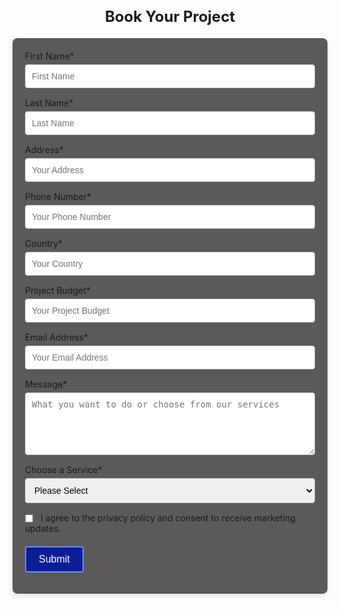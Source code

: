 ---
---

<h2>Book Your Project</h2>

<form action="https://formspree.io/f/xwpkzkqb" method="POST">
  <div class="form-group">
    <label for="first-name">First Name*</label>
    <input type="text" id="first-name" name="first-name" placeholder="First Name" required />
  </div>

  <div class="form-group">
    <label for="last-name">Last Name*</label>
    <input type="text" id="last-name" name="last-name" placeholder="Last Name" required />
  </div>

  <div class="form-group">
    <label for="address">Address*</label>
    <input type="text" id="address" name="address" placeholder="Your Address" required />
  </div>

  <div class="form-group">
    <label for="phone">Phone Number*</label>
    <input type="tel" id="phone" name="phone" placeholder="Your Phone Number" required />
  </div>

  <div class="form-group">
    <label for="country">Country*</label>
    <input type="text" id="country" name="country" placeholder="Your Country" required />
  </div>

  <div class="form-group">
    <label for="budget">Project Budget*</label>
    <input type="text" id="budget" name="budget" placeholder="Your Project Budget" required />
  </div>

  <div class="form-group">
    <label for="email">Email Address*</label>
    <input type="email" id="email" name="email" placeholder="Your Email Address" required />
  </div>

  <div class="form-group">
    <label for="message">Message*</label>
    <textarea id="message" name="message" placeholder="What you want to do or choose from our services" required></textarea>
  </div>

  <div class="form-group">
    <label for="service">Choose a Service*</label>
    <select name="service" id="service" required>
      <option value="">Please Select</option>
      <option value="web-development">Web Development</option>
      <option value="app-development">App Development</option>
      <option value="seo-services">SEO Services</option>
      <option value="digital-marketing">Digital Marketing</option>
      <option value="graphic-design">Graphic Design</option>
    </select>
  </div>

  <div class="form-group privacy">
    <label for="privacy-consent">
      <input type="checkbox" name="privacy-consent" required />
      I agree to the privacy policy and consent to receive marketing updates.
    </label>
  </div>

  <button type="submit">Submit</button>
</form>

<!-- CSS for styling -->
<style>
  /* Style for form elements */
  form {
    max-width: 600px;
    margin: 0 auto;
    padding: 20px;
    background-color:rgb(92, 89, 89);
    border-radius: 8px;
    box-shadow: 0 4px 8px rgba(0, 0, 0, 0.1);
  }

  h2 {
    text-align: center;
    font-size: 24px;
    margin-bottom: 20px;
  }

  .form-group {
    margin-bottom: 15px;
  }

  .form-group label {
    display: block;
    font-size: 14px;
    margin-bottom: 5px;
  }

  .form-group input,
  .form-group textarea,
  .form-group select {
    width: 100%;
    padding: 10px;
    font-size: 14px;
    border: 1px solid #ccc;
    border-radius: 4px;
    box-sizing: border-box;
  }

  .form-group textarea {
    resize: vertical;
    height: 100px;
  }

  button {
    padding: 10px 20px;
    background-color:rgb(13, 29, 151);
    color: white;
    border: none;
    border-radius: 4px;
    cursor: pointer;
    font-size: 16px;
  }

  button:hover {
    background-color:rgb(74, 5, 165);
  }

/* Apply to the privacy consent container */
/* Container for the checkbox and label */
.privacy {
  display: flex;              /* Use flexbox for precise alignment */
  align-items: center;        /* Vertically align the checkbox and label */
  margin-top: 10px;           /* Space from the previous element */
}

/* Styling the checkbox input */
.privacy input[type="checkbox"] {
  margin: 0;                  /* Remove default margins */
  width: auto;                /* Make sure checkbox width is automatic */
  height: auto;               /* Make sure checkbox height is automatic */
  vertical-align: middle;     /* Align vertically with the label text */
  margin-right: 8px;          /* Add some space between the checkbox and label */
}

/* Styling the label */
.privacy label {
  font-size: 14px;            /* Adjust label font size */
  font-weight: normal;        /* Remove bold weight */
  display: inline-block;      /* Ensure the label stays inline with the checkbox */
}



  /* Style for the submit button */
  button[type="submit"] {
    border: 2px solid rgb(105, 143, 240);
  }
</style>
